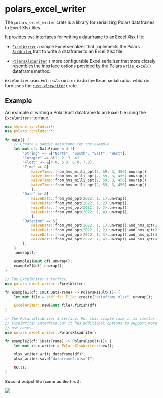 # polars_excel_writer

The `polars_excel_writer` crate is a library for serializing Polars dataframes
to Excel Xlsx files.

It provides two interfaces for writing a dataframe to an Excel Xlsx file:

- [`ExcelWriter`] a simple Excel serializer that implements the Polars
  [`SerWriter`] trait to write a dataframe to an Excel Xlsx file.

- [`PolarsXlsxWriter`] a more configurable Excel serializer that more closely
  resembles the interface options provided by the Polars [`write_excel()`]
  dataframe method.

`ExcelWriter` uses `PolarsXlsxWriter` to do the Excel serialization which in
turn uses the [`rust_xlsxwriter`] crate.

[`ExcelWriter`]: https://docs.rs/polars_excel_writer/latest/polars_excel_writer/struct.ExcelWriter.html
[`PolarsXlsxWriter`]: https://docs.rs/polars_excel_writer/latest/polars_excel_writer/struct.PolarsXlsxWriter.html

[`SerWriter`]:
    https://docs.rs/polars/latest/polars/prelude/trait.SerWriter.html

[`CsvWriter`]:
    https://docs.rs/polars/latest/polars/prelude/struct.CsvWriter.html

[`rust_xlsxwriter`]: https://docs.rs/rust_xlsxwriter/latest/rust_xlsxwriter/

[`write_excel()`]:
   https://pola-rs.github.io/polars/py-polars/html/reference/api/polars.DataFrame.write_excel.html#polars.DataFrame.write_excel

## Example

An example of writing a Polar Rust dataframe to an Excel file using the
`ExcelWriter` interface.

```rust
use chrono::prelude::*;
use polars::prelude::*;

fn main() {
    // Create a sample dataframe for the example.
    let mut df: DataFrame = df!(
        "String" => &["North", "South", "East", "West"],
        "Integer" => &[1, 2, 3, 4],
        "Float" => &[4.0, 5.0, 6.0, 7.0],
        "Time" => &[
            NaiveTime::from_hms_milli_opt(2, 59, 3, 456).unwrap(),
            NaiveTime::from_hms_milli_opt(2, 59, 3, 456).unwrap(),
            NaiveTime::from_hms_milli_opt(2, 59, 3, 456).unwrap(),
            NaiveTime::from_hms_milli_opt(2, 59, 3, 456).unwrap(),
            ],
        "Date" => &[
            NaiveDate::from_ymd_opt(2022, 1, 1).unwrap(),
            NaiveDate::from_ymd_opt(2022, 1, 2).unwrap(),
            NaiveDate::from_ymd_opt(2022, 1, 3).unwrap(),
            NaiveDate::from_ymd_opt(2022, 1, 4).unwrap(),
            ],
        "Datetime" => &[
            NaiveDate::from_ymd_opt(2022, 1, 1).unwrap().and_hms_opt(1, 0, 0).unwrap(),
            NaiveDate::from_ymd_opt(2022, 1, 2).unwrap().and_hms_opt(2, 0, 0).unwrap(),
            NaiveDate::from_ymd_opt(2022, 1, 3).unwrap().and_hms_opt(3, 0, 0).unwrap(),
            NaiveDate::from_ymd_opt(2022, 1, 4).unwrap().and_hms_opt(4, 0, 0).unwrap(),
        ],
    )
    .unwrap();

    example1(&mut df).unwrap();
    example2(&df).unwrap();
}

// The ExcelWriter interface.
use polars_excel_writer::ExcelWriter;

fn example1(df: &mut DataFrame) -> PolarsResult<()> {
    let mut file = std::fs::File::create("dataframe.xlsx").unwrap();

    ExcelWriter::new(&mut file).finish(df)
}

// The PolarsXlsxWriter interface. For this simple case it is similar to the
// ExcelWriter interface but it has additional options to support more complex
// use cases.
use polars_excel_writer::PolarsXlsxWriter;

fn example2(df: &DataFrame) -> PolarsResult<()> {
    let mut xlsx_writer = PolarsXlsxWriter::new();

    xlsx_writer.write_dataframe(df)?;
    xlsx_writer.save("dataframe2.xlsx")?;

    Ok(())
}
```

Second output file (same as the first):

<img src="https://rustxlsxwriter.github.io/images/write_excel_combined.png">

